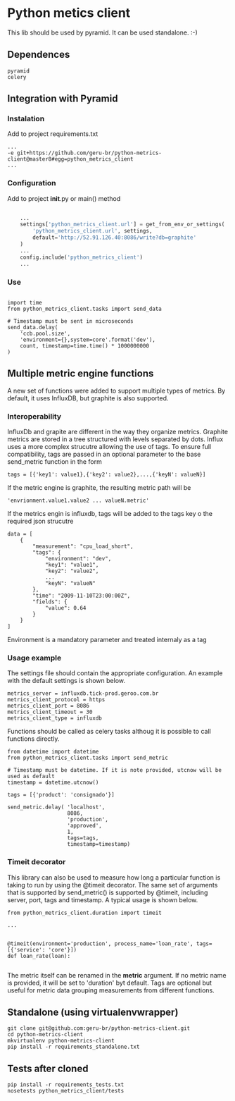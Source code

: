 # Python metics client

This lib should be used by pyramid. It can be used standalone. :-)

## Dependences
```
pyramid
celery
```

## Integration with Pyramid

### Instalation

Add to project requirements.txt

```shell
...
-e git+https://github.com/geru-br/python-metrics-client@master8#egg=python_metrics_client
...

```

### Configuration
Add to project __init__.py or main() method

```python
	
    ...
    settings['python_metrics_client.url'] = get_from_env_or_settings(
        'python_metrics_client.url', settings,
        default='http://52.91.126.40:8086/write?db=graphite'
    )
    ...
    config.include('python_metrics_client')
    ...

```

### Use

```

import time
from python_metrics_client.tasks import send_data

# Timestamp must be sent in microseconds
send_data.delay(
    'ccb.pool.size',
    'environment={},system=core'.format('dev'),
    count, timestamp=time.time() * 1000000000
)
```

## Multiple metric engine functions

A new set of functions were added to support multiple types of metrics. By default, it uses InfluxDB, but graphite is also supported. 

### Interoperability

InfluxDb and grapite are different in the way they organize metrics. Graphite metrics are stored in a tree structured with levels separated by dots. Influx uses a more complex strucutre allowing the use of tags. To ensure full compatibility, tags are passed in an optional parameter to the base send_metric function in the form

```
tags = [{'key1': value1},{'key2': value2},...,{'keyN': valueN}]
```

If the metric engine is graphite, the resulting metric path will be

```
'envrionment.value1.value2 ... valueN.metric'

```

If the metrics engin is influxdb, tags will be added to the tags key o the required json strucutre

```
data = [
    {
        "measurement": "cpu_load_short",
        "tags": {
            "environment": "dev",
            "key1": "value1",
            "key2": "value2",
            ...
            "keyN": "valueN"
        },
        "time": "2009-11-10T23:00:00Z",
        "fields": {
            "value": 0.64
        }
    }
]
```

Environment is a mandatory parameter and treated internaly as a tag

### Usage example
The settings file should contain the appropriate configuration. An example with the default settings is shown below.

```
metrics_server = influxdb.tick-prod.geroo.com.br
metrics_client_protocol = https
metrics_client_port = 8086
metrics_client_timeout = 30
metrics_client_type = influxdb

```

Functions should be called as celery tasks althoug it is possible to call functions directly.

```
from datetime import datetime
from python_metrics_client.tasks import send_metric

# Timestamp must be datetime. If it is note provided, utcnow will be used as default
timestamp = datetime.utcnow()

tags = [{'product': 'consignado'}]

send_metric.delay( 'localhost',
                   8086, 
                   'production', 
                   'approved', 
                   1, 
                   tags=tags, 
                   timestamp=timestamp)
```

### Timeit decorator

This library can also be used to measure how long a particular function is taking to run by using the @timeit decorator. The same set of arguments that is supported by send_metric() is supported by @timeit, including server, port, tags and timestamp. A typical usage is shown below.

```
from python_metrics_client.duration import timeit

...


@timeit(environment='production', process_name='loan_rate', tags=[{'service': 'core'}])
def loan_rate(loan):


```

The metric itself can be renamed in the __metric__ argument. If no metric name is provided, it will be set to 'duration' byt default. Tags are optional but useful for metric data grouping measurements from different functions.



## Standalone (using virtualenvwrapper)


```shell
git clone git@github.com:geru-br/python-metrics-client.git
cd python-metrics-client
mkvirtualenv python-metrics-client
pip install -r requirements_standalone.txt
```


## Tests after cloned


```shell
pip install -r requirements_tests.txt
nosetests python_metrics_client/tests

```

